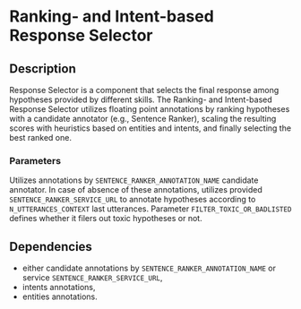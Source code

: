 # Ranking- and Intent-based Response Selector

## Description

Response Selector is a component that selects the final response among hypotheses provided by different skills.
The Ranking- and Intent-based Response Selector utilizes floating point annotations by ranking hypotheses 
with a candidate annotator (e.g., Sentence Ranker), scaling the resulting scores with heuristics based 
on entities and intents, and finally selecting the best ranked one.

### Parameters

Utilizes annotations by `SENTENCE_RANKER_ANNOTATION_NAME` candidate annotator. 
In case of absence of these annotations, utilizes provided `SENTENCE_RANKER_SERVICE_URL` to annotate hypotheses 
according to `N_UTTERANCES_CONTEXT` last utterances.
Parameter `FILTER_TOXIC_OR_BADLISTED` defines whether it filers out toxic hypotheses or not.

## Dependencies

- either candidate annotations by `SENTENCE_RANKER_ANNOTATION_NAME` or service `SENTENCE_RANKER_SERVICE_URL`,
- intents annotations,
- entities annotations.

